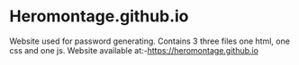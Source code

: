 # Heromontage.github.io
Website used for password generating. Contains 3 three files one html, one css and one js. Website available at:-https://heromontage.github.io
